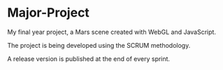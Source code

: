 # Major-Project
My final year project, a Mars scene created with WebGL and JavaScript.

The project is being developed using the SCRUM methodology.

A release version is published at the end of every sprint.
